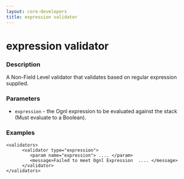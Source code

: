 ```yaml
---
layout: core-developers
title: expression validator
---
```


# expression validator

### Description

A Non-Field Level validator that validates based on regular expression supplied.

### Parameters

- `expression` - the Ognl expression to be evaluated against the stack (Must evaluate to a Boolean).

### Examples

```
<validators>
      <validator type="expression">
         <param name="expression"> .... </param>
         <message>Failed to meet Ognl Expression  .... </message>
      </validator>
</validators>
```
